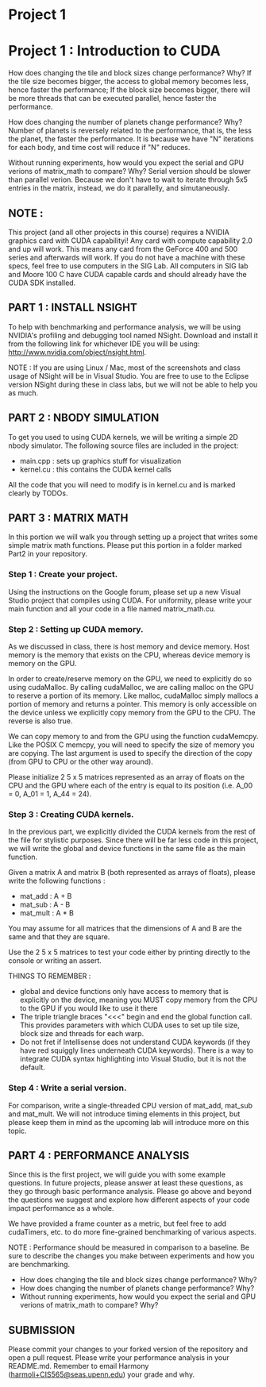 Project 1
=========

# Project 1 : Introduction to CUDA


How does changing the tile and block sizes change performance? Why?
If the tile size becomes bigger, the access to global memory becomes less, hence faster the performance;
If the block size becomes bigger, there will be more threads that can be executed parallel, hence faster the performance.


How does changing the number of planets change performance? Why?
Number of planets is reversely related to the performance, that is, the less the planet, the faster the performance. 
It is because we have "N" iterations for each body, and time cost will reduce if "N" reduces.

Without running experiments, how would you expect the serial and GPU verions of matrix_math to compare? Why?
Serial version should be slower than parallel verion. 
Because we don't have to wait to iterate through 5x5 entries in the matrix, instead, we do it parallelly, and simutaneously. 


## NOTE :
This project (and all other projects in this course) requires a NVIDIA graphics
card with CUDA capabilityi!  Any card with compute capability 2.0 and up will
work.  This means any card from the GeForce 400 and 500 series and afterwards
will work.  If you do not have a machine with these specs, feel free to use
computers in the SIG Lab.  All computers in SIG lab and Moore 100 C have CUDA 
capable cards and should already have the CUDA SDK installed. 

## PART 1 : INSTALL NSIGHT
To help with benchmarking and performance analysis, we will be using NVIDIA's
profiling and debugging tool named NSight. Download and install it from the
following link for whichever IDE you will be using:
http://www.nvidia.com/object/nsight.html. 

NOTE : If you are using Linux / Mac, most of the screenshots and class usage of
NSight will be in Visual Studio.  You are free to use to the Eclipse version
NSight during these in class labs, but we will not be able to help you as much.

## PART 2 : NBODY SIMULATION
To get you used to using CUDA kernels, we will be writing a simple 2D nbody 
simulator.  The following source files are included in the project:

* main.cpp : sets up graphics stuff for visualization
* kernel.cu : this contains the CUDA kernel calls

All the code that you will need to modify is in kernel.cu and is marked clearly
by TODOs.

## PART 3 : MATRIX MATH
In this portion we will walk you through setting up a project that writes some
simple matrix math functions. Please put this portion in a folder marked Part2
in your repository. 

### Step 1 : Create your project.
Using the instructions on the Google forum, please set up a new Visual Studio project that
compiles using CUDA. For uniformity, please write your main function and all
your code in a file named matrix_math.cu.

### Step 2 : Setting up CUDA memory.
As we discussed in class, there is host memory and device memory.  Host memory
is the memory that exists on the CPU, whereas device memory is memory on the
GPU.  

In order to create/reserve memory on the GPU, we need to explicitly do so
using cudaMalloc.  By calling cudaMalloc, we are calling malloc on the GPU to
reserve a portion of its memory.  Like malloc, cudaMalloc simply mallocs a
portion of memory and returns a pointer. This memory is only accessible on the
device unless we explicitly copy memory from the GPU to the CPU.  The reverse is
also true.  

We can copy memory to and from the GPU using the function cudaMemcpy. Like the
POSIX C memcpy, you will need to specify the size of memory you are copying.
The last argument is used to specify the direction of the copy (from GPU to CPU
or the other way around).

Please initialize 2 5 x 5 matrices represented as an array of floats on the CPU
and the GPU where each of the entry is equal to its position (i.e. A_00 = 0,
A_01 = 1, A_44 = 24). 

### Step 3 : Creating CUDA kernels. 
In the previous part, we explicitly divided the CUDA kernels from the rest of
the file for stylistic purposes.  Since there will be far less code in this
project, we will write the global and device functions in the same file as the
main function.

Given a matrix A and matrix B (both represented as arrays of floats), please
write the following functions :
* mat_add : A + B
* mat_sub : A - B
* mat_mult : A * B

You may assume for all matrices that the dimensions of A and B are the same and
that they are square.

Use the 2 5 x 5 matrices to test your code either by printing directly to the
console or writing an assert.

THINGS TO REMEMBER :
* global and device functions only have access to memory that is explicitly on
  the device, meaning you MUST copy memory from the CPU to the GPU if you would
  like to use it there
* The triple triangle braces "<<<" begin and end the global function call.  This
  provides parameters with which CUDA uses to set up tile size, block size and
  threads for each warp.
* Do not fret if Intellisense does not understand CUDA keywords (if they have
  red squiggly lines underneath CUDA keywords).  There is a way to integrate
  CUDA syntax highlighting into Visual Studio, but it is not the default.

### Step 4 : Write a serial version.
For comparison, write a single-threaded CPU version of mat_add, mat_sub and
mat_mult. We will not introduce timing elements in this project, but please
keep them in mind as the upcoming lab will introduce more on this topic. 

## PART 4 : PERFORMANCE ANALYSIS
Since this is the first project, we will guide you with some example
questions.  In future projects, please answer at least these questions, as
they go through basic performance analysis.  Please go above and beyond the
questions we suggest and explore how different aspects of your code impact
performance as a whole. 

We have provided a frame counter as a metric, but feel free to add cudaTimers,
etc. to do more fine-grained benchmarking of various aspects. 

NOTE : Performance should be measured in comparison to a baseline.  Be sure to
describe the changes you make between experiments and how you are benchmarking.

* How does changing the tile and block sizes change performance? Why?
* How does changing the number of planets change performance? Why?
* Without running experiments, how would you expect the serial and GPU verions
  of matrix_math to compare?  Why?

## SUBMISSION
Please commit your changes to your forked version of the repository and open a
pull request.  Please write your performance analysis in your README.md.
Remember to email Harmony (harmoli+CIS565@seas.upenn.edu) your grade and why.


